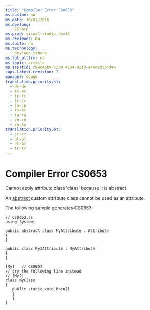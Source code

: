 ```yaml
---
title: "Compiler Error CS0653"
ms.custom: na
ms.date: 10/01/2016
ms.devlang: 
  - CSharp
ms.prod: visual-studio-dev14
ms.reviewer: na
ms.suite: na
ms.technology: 
  - devlang-csharp
ms.tgt_pltfrm: na
ms.topic: article
ms.assetid: c94043b9-b5d9-4294-921d-a4aead124d44
caps.latest.revision: 7
manager: douge
translation.priority.ht: 
  - de-de
  - es-es
  - fr-fr
  - it-it
  - ja-jp
  - ko-kr
  - ru-ru
  - zh-cn
  - zh-tw
translation.priority.mt: 
  - cs-cz
  - pl-pl
  - pt-br
  - tr-tr
---
```

# Compiler Error CS0653
Cannot apply attribute class 'class' because it is abstract  
  
 An [abstract](../Topic/abstract%20\(C%23%20Reference\).md) custom attribute class cannot be used as an attribute.  
  
 The following sample generates CS0653:  
  
```  
// CS0653.cs  
using System;  
  
public abstract class MyAttribute : Attribute  
{  
}  
  
public class My2Attribute : MyAttribute  
{  
}  
  
[My]   // CS0653  
// try the following line instead  
// [My2]  
class MyClass  
{  
   public static void Main()  
   {  
   }  
}  
```